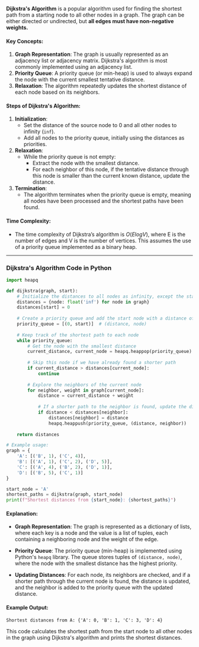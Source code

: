 
**Dijkstra's Algorithm** is a popular algorithm used for finding the shortest path from a starting node to all other nodes in a graph. The graph can be either directed or undirected, but **all edges must have non-negative weights.**

#### Key Concepts:

1. **Graph Representation**: The graph is usually represented as an adjacency list or adjacency matrix. Dijkstra's algorithm is most commonly implemented using an adjacency list.
2. **Priority Queue**: A priority queue (or min-heap) is used to always expand the node with the current smallest tentative distance.
3. **Relaxation**: The algorithm repeatedly updates the shortest distance of each node based on its neighbors.

#### Steps of Dijkstra's Algorithm:

1. **Initialization**:
    - Set the distance of the source node to 0 and all other nodes to infinity (`inf`).
    - Add all nodes to the priority queue, initially using the distances as priorities.
2. **Relaxation**:
    - While the priority queue is not empty:
        - Extract the node with the smallest distance.
        - For each neighbor of this node, if the tentative distance through this node is smaller than the current known distance, update the distance.
3. **Termination**:
    - The algorithm terminates when the priority queue is empty, meaning all nodes have been processed and the shortest paths have been found.

#### Time Complexity:

- The time complexity of Dijkstra’s algorithm is $O(Elog⁡V)$, where E is the number of edges and V is the number of vertices. This assumes the use of a priority queue implemented as a binary heap.

---

### Dijkstra's Algorithm Code in Python

```python
import heapq

def dijkstra(graph, start):
    # Initialize the distances to all nodes as infinity, except the start node
    distances = {node: float('inf') for node in graph}
    distances[start] = 0
    
    # Create a priority queue and add the start node with a distance of 0
    priority_queue = [(0, start)]  # (distance, node)
    
    # Keep track of the shortest path to each node
    while priority_queue:
        # Get the node with the smallest distance
        current_distance, current_node = heapq.heappop(priority_queue)
        
        # Skip this node if we have already found a shorter path
        if current_distance > distances[current_node]:
            continue
        
        # Explore the neighbors of the current node
        for neighbor, weight in graph[current_node]:
            distance = current_distance + weight
            
            # If a shorter path to the neighbor is found, update the distance and add to the queue
            if distance < distances[neighbor]:
                distances[neighbor] = distance
                heapq.heappush(priority_queue, (distance, neighbor))
    
    return distances

# Example usage:
graph = {
    'A': [('B', 1), ('C', 4)],
    'B': [('A', 1), ('C', 2), ('D', 5)],
    'C': [('A', 4), ('B', 2), ('D', 1)],
    'D': [('B', 5), ('C', 1)]
}

start_node = 'A'
shortest_paths = dijkstra(graph, start_node)
print(f"Shortest distances from {start_node}: {shortest_paths}")
```

#### Explanation:

- **Graph Representation**: The graph is represented as a dictionary of lists, where each key is a node and the value is a list of tuples, each containing a neighboring node and the weight of the edge.
    
- **Priority Queue**: The priority queue (min-heap) is implemented using Python's `heapq` library. The queue stores tuples of `(distance, node)`, where the node with the smallest distance has the highest priority.
    
- **Updating Distances**: For each node, its neighbors are checked, and if a shorter path through the current node is found, the distance is updated, and the neighbor is added to the priority queue with the updated distance.
    

#### Example Output:

```
Shortest distances from A: {'A': 0, 'B': 1, 'C': 3, 'D': 4}
```

This code calculates the shortest path from the start node to all other nodes in the graph using Dijkstra's algorithm and prints the shortest distances.